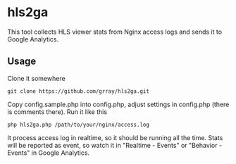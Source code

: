 # hls2ga
This tool collects HLS viewer stats from Nginx access logs and sends it to Google Analytics.
## Usage
Clone it somewhere
```
git clone https://github.com/grray/hls2ga.git
```
Copy config.sample.php into config.php, adjust settings in config.php (there is comments there). Run it like this
```
php hls2ga.php /path/to/your/nginx/access.log
```
It process access log in realtime, so it should be running all the time. Stats will be reported as event, so watch it in "Realtime - Events" or "Behavior - Events" in Google Analytics.

